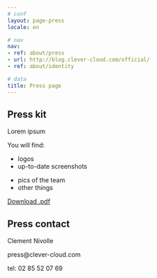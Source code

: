 ```yaml
---
# conf
layout: page-press
locale: en

# nav
nav:
- ref: about/press
- url: http://blog.clever-cloud.com/official/
- ref: about/identity

# data
title: Press page
---
```

<div id="press-header" class="full-bg">
	<div class="container page">
    <div class="row">
    	<div class="span9">
        <h2>Press kit</h2>
        <p>
          Lorem ipsum
        </p>
        <p>You will find:</p>
        <div class="row">
        	<div class="span2">
        		<ul>
        			<li>logos</li>
              <li>up-to-date screenshots</li>
        		</ul>
        	</div>
        	<div class="span2">
        		<ul>
        			<li>pics of the team</li>
              <li>other things</li>
        		</ul>
        	</div>
          <div class="span4 offset1">
            <a id="download-press-kit" href="clever-cloud-press-kit.pdf" class="btn btn-primary btn-large">
              Download .pdf
            </a>
          </div>
        </div>
      </div>
    	<div class="span3">
        <h2>Press contact</h2>
        <p>Clement Nivolle</p>
        <p>press@clever-cloud.com</p>
        <p>tel: 02 85 52 07 69</p>
      </div>
    </div>
  </div>
</div>
